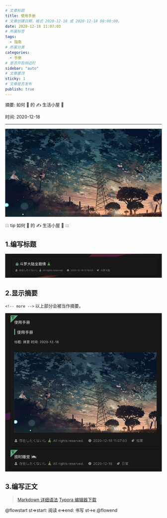 ```yaml
---
# 文章标题
title: 使用手册
# 文章创建日期，格式 2020-12-18 或 2020-12-18 08:00:00。
date: 2020-12-18 11:07:03
# 所属标签
tags:
  - 指南
# 所属分类
categories:
  - 手册
# 是否开启侧边栏
sidebar: "auto"
# 文章置顶
sticky: 1
# 文章是否发布
publish: true
---
```


摘要: 如何 💯 的 ✍️ 生活小屋 💖

时间: 2020-12-18

---

![摘要](/img/1.jpg)

<!-- more -->

::: tip
如何 💯 的 ✍️ 生活小屋 💖
:::

## 1.编写标题

<RecoDemo>
  <template slot="code-markdown">
    <<< @/blog/.vuepress/help/标题.md
  </template>
  <img src="/help/标题.png"  slot="demo" />
</RecoDemo>

## 2.显示摘要

`<!-- more -->` 以上部分会被当作摘要。

<RecoDemo>
  <template slot="code-markdown">
    <<< @/blog/.vuepress/help/摘要.md
  </template>
  <img src="/help/摘要.png"  slot="demo" />
</RecoDemo>

## 3.编写正文

<RecoDemo>
  <template slot="code-markdown">
    <<< @/blog/.vuepress/help/正文.md
  </template>
</RecoDemo>

> [Markdown 详细语法](http://markdown.p2hp.com/basic-syntax/) [Typora 编辑器下载](https://typora.io)

@flowstart
st=>start: 阅读
e=>end: 书写
st->e
@flowend

